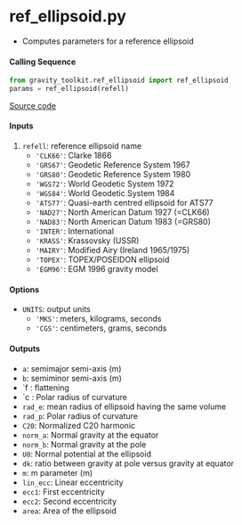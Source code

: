 ref_ellipsoid.py
================

- Computes parameters for a reference ellipsoid

#### Calling Sequence
```python
from gravity_toolkit.ref_ellipsoid import ref_ellipsoid
params = ref_ellipsoid(refell)
```
[Source code](https://github.com/tsutterley/geoid-toolkit/blob/main/geoid_toolkit/ref_ellipsoid.py)

#### Inputs
 1. `refell`: reference ellipsoid name
    * `'CLK66'`: Clarke 1866
    * `'GRS67'`: Geodetic Reference System 1967
    * `'GRS80'`: Geodetic Reference System 1980
    * `'WGS72'`: World Geodetic System 1972
    * `'WGS84'`: World Geodetic System 1984
    * `'ATS77'`: Quasi-earth centred ellipsoid for ATS77
    * `'NAD27'`: North American Datum 1927 (=CLK66)
    * `'NAD83'`: North American Datum 1983 (=GRS80)
    * `'INTER'`: International
    * `'KRASS'`: Krassovsky (USSR)
    * `'MAIRY'`: Modified Airy (Ireland 1965/1975)
    * `'TOPEX'`: TOPEX/POSEIDON ellipsoid
    * `'EGM96'`: EGM 1996 gravity model

#### Options
- `UNITS`: output units
    * `'MKS'`: meters, kilograms, seconds
    * `'CGS'`: centimeters, grams, seconds

#### Outputs
- `a`: semimajor semi-axis (m)
- `b`: semiminor semi-axis (m)
- `f : flattening
- `c : Polar radius of curvature
- `rad_e`: mean radius of ellipsoid having the same volume
- `rad_p`: Polar radius of curvature
- `C20`: Normalized C20 harmonic
- `norm_a`: Normal gravity at the equator
- `norm_b`: Normal gravity at the pole
- `U0`: Normal potential at the ellipsoid
- `dk`: ratio between gravity at pole versus gravity at equator
- `m`: m parameter (m)
- `lin_ecc`: Linear eccentricity
- `ecc1`: First eccentricity
- `ecc2`: Second eccentricity
- `area`: Area of the ellipsoid